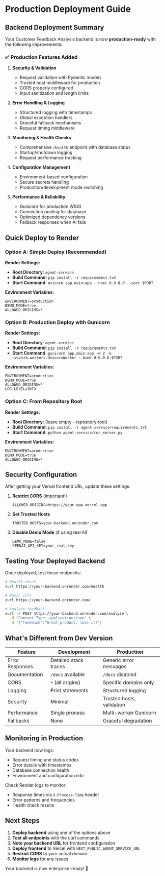 # Production Deployment Guide

## Backend Deployment Summary

Your Customer Feedback Analysis backend is now **production-ready** with the following improvements:

### ✅ Production Features Added

1. **Security & Validation**
   - Request validation with Pydantic models
   - Trusted host middleware for production
   - CORS properly configured
   - Input sanitization and length limits

2. **Error Handling & Logging**
   - Structured logging with timestamps
   - Global exception handlers
   - Graceful fallback mechanisms
   - Request timing middleware

3. **Monitoring & Health Checks**
   - Comprehensive `/health` endpoint with database status
   - Startup/shutdown logging
   - Request performance tracking

4. **Configuration Management**
   - Environment-based configuration
   - Secure secrets handling
   - Production/development mode switching

5. **Performance & Reliability**
   - Gunicorn for production WSGI
   - Connection pooling for database
   - Optimized dependency versions
   - Fallback responses when AI fails

## Quick Deploy to Render

### Option A: Simple Deploy (Recommended)
**Render Settings:**
- **Root Directory**: `agent-service`
- **Build Command**: `pip install -r requirements.txt`
- **Start Command**: `uvicorn app.main:app --host 0.0.0.0 --port $PORT`

**Environment Variables:**
```
ENVIRONMENT=production
DEMO_MODE=true
ALLOWED_ORIGINS=*
```

### Option B: Production Deploy with Gunicorn
**Render Settings:**
- **Root Directory**: `agent-service`
- **Build Command**: `pip install -r requirements.txt`
- **Start Command**: `gunicorn app.main:app -w 2 -k uvicorn.workers.UvicornWorker --bind 0.0.0.0:$PORT`

**Environment Variables:**
```
ENVIRONMENT=production
DEMO_MODE=true
ALLOWED_ORIGINS=*
LOG_LEVEL=INFO
```

### Option C: From Repository Root
**Render Settings:**
- **Root Directory**: (leave empty - repository root)
- **Build Command**: `pip install -r agent-service/requirements.txt`
- **Start Command**: `python agent-service/run_server.py`

**Environment Variables:**
```
ENVIRONMENT=production
DEMO_MODE=true
ALLOWED_ORIGINS=*
```

## Security Configuration

After getting your Vercel frontend URL, update these settings:

1. **Restrict CORS** (Important!)
   ```
   ALLOWED_ORIGINS=https://your-app.vercel.app
   ```

2. **Set Trusted Hosts**
   ```
   TRUSTED_HOSTS=your-backend.onrender.com
   ```

3. **Disable Demo Mode** (if using real AI)
   ```
   DEMO_MODE=false
   OPENAI_API_KEY=your_real_key
   ```

## Testing Your Deployed Backend

Once deployed, test these endpoints:

```bash
# Health check
curl https://your-backend.onrender.com/health

# Basic info
curl https://your-backend.onrender.com/

# Analyze feedback
curl -X POST https://your-backend.onrender.com/analyze \
  -H "Content-Type: application/json" \
  -d '{"feedback":"Great product, love it!"}'
```

## What's Different from Dev Version

| Feature | Development | Production |
|---------|-------------|------------|
| Error Responses | Detailed stack traces | Generic error messages |
| Documentation | `/docs` available | `/docs` disabled |
| CORS | `*` (all origins) | Specific domains only |
| Logging | Print statements | Structured logging |
| Security | Minimal | Trusted hosts, validation |
| Performance | Single process | Multi-worker Gunicorn |
| Fallbacks | None | Graceful degradation |

## Monitoring in Production

Your backend now logs:
- Request timing and status codes
- Error details with timestamps  
- Database connection health
- Environment and configuration info

Check Render logs to monitor:
- Response times via `X-Process-Time` header
- Error patterns and frequencies
- Health check results

## Next Steps

1. **Deploy backend** using one of the options above
2. **Test all endpoints** with the curl commands
3. **Note your backend URL** for frontend configuration
4. **Deploy frontend** to Vercel with `NEXT_PUBLIC_AGENT_SERVICE_URL`
5. **Restrict CORS** to your actual domain
6. **Monitor logs** for any issues

Your backend is now enterprise-ready! 🚀